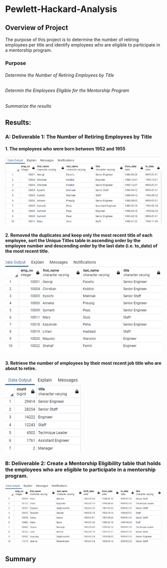 # Pewlett-Hackard-Analysis

## Overview of Project
The purpose of this project is to determine the number of retiring employees per title and identify employees who are eligible to participate in a mentorship program. 

### Purpose
###### Determine the Number of Retiring Employees by Title
###### Determin the Employees Eligible for the Mentorship Program
###### Summarize the results

## Results: 
### A: Deliverable 1: The Number of Retiring Employees by Title
#### 1. The employees who were born between 1952 and 1955

![alt text](https://github.com/vd1310/Pewlett-Hackard-Analysis/blob/main/AnalysisProjectsFolder/Pewlett-Hackard-AnalysisFolder/Screenshots/pic1.png)

#### 2. Removed the duplicates and keep only the most recent title of each employee, sort the Unique Titles table in ascending order by the employee number and descending order by the last date (i.e. to_date) of the most recent title.

![alt text](https://github.com/vd1310/Pewlett-Hackard-Analysis/blob/main/AnalysisProjectsFolder/Pewlett-Hackard-AnalysisFolder/Screenshots/pic2.PNG)

#### 3. Retrieve the number of employees by their most recent job title who are about to retire.

![alt text](https://github.com/vd1310/Pewlett-Hackard-Analysis/blob/main/AnalysisProjectsFolder/Pewlett-Hackard-AnalysisFolder/Screenshots/pic3.PNG)


### B: Deliverable 2: Create a Mentorship Eligibility table that holds the employees who are eligible to participate in a mentorship program.

![alt text](https://github.com/vd1310/Pewlett-Hackard-Analysis/blob/main/AnalysisProjectsFolder/Pewlett-Hackard-AnalysisFolder/Screenshots/pic4.PNG)



## Summary
#### 
